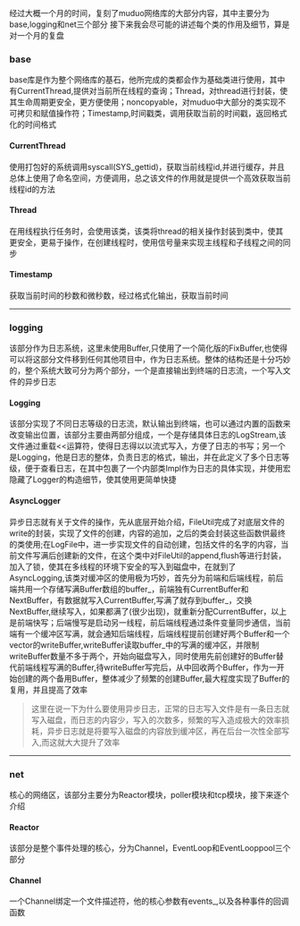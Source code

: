经过大概一个月的时间，复刻了muduo网络库的大部分内容，其中主要分为base,logging和net三个部分
接下来我会尽可能的讲述每个类的作用及细节，算是对一个月的复盘

### base
base库是作为整个网络库的基石，他所完成的类都会作为基础类进行使用，其中有CurrentThread,提供对当前所在线程的查询；Thread，对thread进行封装，使其生命周期更安全，更方便使用；noncopyable，对muduo中大部分的类实现不可拷贝和赋值操作符；Timestamp,时间戳类，调用获取当前的时间戳，返回格式化的时间格式

#### CurrentThread
使用打包好的系统调用syscall(SYS_gettid)，获取当前线程id,并进行缓存，并且总体上使用了命名空间，方便调用，总之该文件的作用就是提供一个高效获取当前线程id的方法

#### Thread
在用线程执行任务时，会使用该类，该类将thread的相关操作封装到类中，使其更安全，更易于操作，在创建线程时，使用信号量来实现主线程和子线程之间的同步

#### Timestamp
获取当前时间的秒数和微秒数，经过格式化输出，获取当前时间

---

### logging
该部分作为日志系统，这里未使用Buffer,只使用了一个简化版的FixBuffer,也使得可以将这部分文件移到任何其他项目中，作为日志系统。整体的结构还是十分巧妙的，整个系统大致可分为两个部分，一个是直接输出到终端的日志流，一个写入文件的异步日志

#### Logging
该部分实现了不同日志等级的日志流，默认输出到终端，也可以通过内置的函数来改变输出位置，该部分主要由两部分组成，一个是存储具体日志的LogStream,该文件通过重载<<运算符，使得日志得以以流式写入，方便了日志的书写；另一个是Logging，他是日志的整体，负责日志的格式，输出，并在此定义了多个日志等级，便于查看日志，在其中包裹了一个内部类Impl作为日志的具体实现，并使用宏隐藏了Logger的构造细节，使其使用更简单快捷

#### AsyncLogger
异步日志就有关于文件的操作，先从底层开始介绍，FileUtil完成了对底层文件的write的封装，实现了文件的创建，内容的追加，之后的类会封装这些函数供最终的类使用;在LogFile中，进一步实现文件的自动创建，包括文件的名字的内容，当前文件写满后创建新的文件，在这个类中对FileUtil的append,flush等进行封装，加入了锁，使其在多线程的环境下安全的写入到磁盘中，在就到了AsyncLogging,该类对缓冲区的使用极为巧妙，首先分为前端和后端线程，前后端共用一个存储写满Buffer数组的buffer_，前端独有CurrentBuffer和NextBuffer，有数据就写入CurrentBuffer,写满了就存到buffer_，交换NextBuffer,继续写入，如果都满了(很少出现)，就重新分配CurrentBuffer，以上是前端快写；后端慢写是启动另一线程，前后端线程通过条件变量同步通信，当前端有一个缓冲区写满，就会通知后端线程，后端线程提前创建好两个Buffer和一个vector<Buffer>的writeBuffer,writeBuffer读取buffer_中的写满的缓冲区，并限制writeBuffer数量不多于两个，开始向磁盘写入，同时使用先前创建好的Buffer替代前端线程写满的Buffer,待writeBuffer写完后，从中回收两个Buffer，作为一开始创建的两个备用Buffer，整体减少了频繁的创建Buffer,最大程度实现了Buffer的复用，并且提高了效率
>这里在说一下为什么要使用异步日志，正常的日志写入文件是有一条日志就写入磁盘，而日志的内容少，写入的次数多，频繁的写入造成极大的效率损耗，异步日志就是将要写入磁盘的内容放到缓冲区，再在后台一次性全部写入,而这就大大提升了效率

---

### net
核心的网络区，该部分主要分为Reactor模块，poller模块和tcp模块，接下来逐个介绍

#### Reactor
该部分是整个事件处理的核心，分为Channel，EventLoop和EventLooppool三个部分

#### Channel
一个Channel绑定一个文件描述符，他的核心参数有events_,以及各种事件的回调函数
